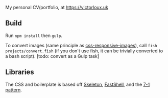 My personal CV/portfolio, at https://victorloux.uk

## Build

Run `npm install` then `gulp`.

To convert images (same principle as [css-responsive-images](https://github.com/victorloux/css-responsive-images)), call `fish projects/convert.fish` (if you don't use fish, it can be trivially converted to a bash script). [todo: convert as a Gulp task]

## Libraries

The CSS and boilerplate is based off [Skeleton](https://github.com/WhatsNewSaes/Skeleton-Sass/), [FastShell](https://hosseinkarami.com/fastshell/), and the [7-1 pattern](https://github.com/HugoGiraudel/sass-boilerplate).
